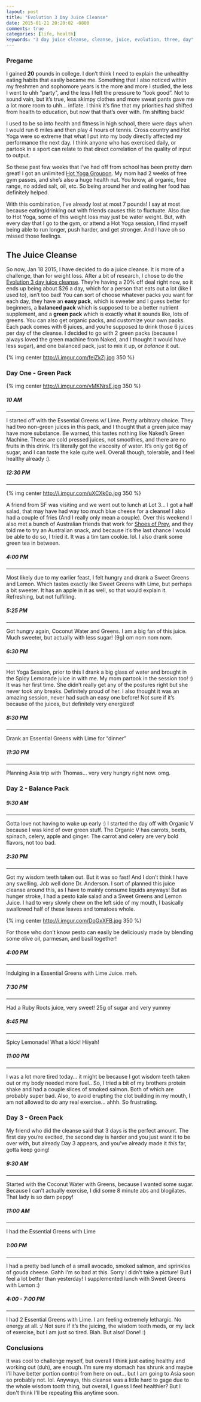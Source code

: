 ```yaml
---
layout: post
title: "Evolution 3 Day Juice Cleanse"
date: 2015-01-21 20:20:02 -0800
comments: true
categories: [life, health]
keywords: "3 day juice cleanse, cleanse, juice, evolution, three, day"
---
```


### Pregame 
I gained **20** pounds in college. I don’t think I need to explain the unhealthy eating habits that easily became me. Something that I also noticed within my freshmen and sophomore years is the more and more I studied, the less I went to uhh "party", and the less I felt the pressure to “look good”. Not to sound vain, but it’s true, less skimpy clothes and more sweat pants gave me a lot more room to uhh… inflate. I think it’s fine that my priorities had shifted from health to education, but now that that’s over with. I’m shifting back! 

I used to be so into health and fitness in high school, there were days when I would run 6 miles and then play 4 hours of tennis. Cross country and Hot Yoga were so extreme that what I put into my body directly affected my performance the next day. I think anyone who has exercised daily, or partook in a sport can relate to that direct correlation of the quality of input to output. 

So these past few weeks that I’ve had off from school has been pretty darn great! I got an unlimited [Hot Yoga Groupon](https://www.groupon.com/deals/bikram-yoga-bellevue-5). My mom had 2 weeks of free gym passes, and she’s also a huge health nut. You know, all organic, free range, no added salt, oil, etc. So being around her and eating her food has definitely helped. 

With this combination, I’ve already lost at most 7 pounds! I say at most because eating/drinking out with friends causes this to fluctuate. Also due to Hot Yoga, some of this weight loss may just be water weight. But, with every day that I go to the gym, or attend a Hot Yoga session, I find myself being able to run longer, push harder, and get stronger. And I have oh so missed those feelings. 

## The Juice Cleanse
So now, Jan 18 2015, I have decided to do a juice cleanse. It is more of a challenge, than for weight loss. After a bit of research, I chose to do the [Evolution 3 day juice cleanse](http://www.evolutionfresh.com/3DaysToGreen/). They’re having a 20% off deal right now, so it ends up being about $26 a day, which for a person that eats out a lot (like I used to), isn’t too bad! You can sort of choose whatever packs you want for each day, they have an **easy pack**, which is sweeter and I guess better for beginners, a **balanced pack** which is supposed to be a better nutrient supplement, and a **green pack** which is exactly what it sounds like, lots of greens.  You can also get organic packs, and customize your own packs. Each pack comes with 6 juices, and you’re supposed to drink those 6 juices per day of the cleanse. I decided to go with 2 green packs (because I always loved the green machine from Naked, and I thought it would have less sugar), and one balanced pack, just to mix it up, or *balance* it out. 

{% img center http://i.imgur.com/fejZkZj.jpg 350 %}

### Day One - Green Pack
{% img center http://i.imgur.com/vMKNrsE.jpg 350 %}

##### 10 AM
------
 I started off with the Essential Greens w/ Lime. Pretty arbitrary choice. They had two non-green juices in this pack, and I thought that a green juice may have more substance. Be warned, this tastes nothing like Naked’s Green Machine. These are cold pressed juices, not smoothies, and there are no fruits in this drink. It’s literally got the viscosity of water. It’s only got 6g of sugar, and I can taste the kale quite well. Overall though, tolerable, and I feel healthy already :). 

##### 12:30 PM
------
{% img center http://i.imgur.com/uXCXk0p.jpg 350 %}

A friend from SF was visiting and we went out to lunch at Lot 3… I got a half salad, that may have had way too much blue cheese for a cleanse! I also had a couple of fries (And I really only mean a couple). Over this weekend I also met a bunch of Australian friends that work for [Shoes of Prey](https://www.shoesofprey.com/), and they told me to try an Australian snack, and because it’s the last chance I would be able to do so, I tried it. It was a tim tam cookie. lol. I also drank some green tea in between. 
<!-- more -->

##### 4:00 PM 
------
Most likely due to my earlier feast, I felt hungry and drank a Sweet Greens and Lemon. Which tastes exactly like Sweet Greens with Lime, but perhaps a bit sweeter. It has an apple in it as well, so that would explain it. Refreshing, but not fulfilling. 

##### 5:25 PM 
------
Got hungry again, Coconut Water and Greens. I am a big fan of this juice. Much sweeter, but actually with less sugar! (9g) om nom nom nom. 

##### 6:30 PM
------
Hot Yoga Session, prior to this I drank a big glass of water and brought in the Spicy Lemonade juice in with me. My mom partook in the session too! :) It was her first time. She didn’t really get any of the postures right but she never took any breaks. Definitely proud of her. I also thought it was an amazing session, never had such an easy one before! Not sure if it’s because of the juices, but definitely very energized!

##### 8:30 PM
------
Drank an Essential Greens with Lime for “dinner”

##### 11:30 PM
------
Planning Asia trip with Thomas… very very hungry right now. omg. 


### Day 2 - Balance Pack

##### 9:30 AM
------
Gotta love not having to wake up early :) I started the day off with Organic V because I was kind of over green stuff. The Organic V has carrots, beets, spinach, celery, apple and ginger. The carrot and celery are very bold flavors, not too bad. 

##### 2:30 PM
------
Got my wisdom teeth taken out. But it was so fast! And I don’t think I have any swelling. Job well done Dr. Anderson. I sort of planned this juice cleanse around this, as I have to mainly consume liquids anyways! But as hunger stroke, I had a pesto kale salad and a Sweet Greens and Lemon Juice. I had to very slowly chew on the left side of my mouth, I basically swallowed half of these leaves and tomatoes whole.

{% img center http://i.imgur.com/DoGxXFB.jpg 350 %}

For those who don’t know pesto can easily be deliciously made by blending some olive oil, parmesan, and basil together!

##### 4:00 PM
------
Indulging in a Essential Greens with Lime Juice. meh. 


##### 7:30 PM
------
Had a Ruby Roots juice, very sweet! 25g of sugar and very yummy

##### 8:45 PM 
------
Spicy Lemonade! What a kick! Hiiyah! 

##### 11:00 PM
------
I was a lot more tired today… it might be because I got wisdom teeth taken out or my body needed more fuel.. So, I tried a bit of my brothers protein shake and had  a couple slices of smoked salmon. Both of which are probably super bad. Also, to avoid erupting the clot building in my mouth, I am not allowed to do any real exercise… ahhh. So frustrating. 

### Day 3 - Green Pack

My friend who did the cleanse said that 3 days is the perfect amount. The first day you’re excited, the second day is harder and you just want it to be over with, but already Day 3 appears, and you’ve already made it *this* far, gotta keep going! 

##### 9:30 AM
------
Started with the Coconut Water with Greens, because I wanted some sugar. Because I can’t actually exercise, I did some 8 minute abs and blogilates. That lady is so darn peppy!


##### 11:00 AM 
------
I had the Essential Greens with Lime

##### 1:00 PM
------
I had a pretty bad lunch of a small avocado, smoked salmon, and sprinkles of gouda cheese. Gahh I’m so bad at this. Sorry I didn’t take a picture! But I feel a lot better than yesterday! I supplemented lunch with Sweet Greens with Lemon :) 

##### 4:00 - 7:00 PM 
------
I had 2 Essential Greens with Lime. I am feeling extremely lethargic. No energy at all. :/ Not sure if it’s the juicing, the wisdom teeth meds, or my lack of exercise, but I am just so tired. Blah. But also! Done! :) 

### Conclusions
It was cool to challenge myself, but overall I think just eating healthy and working out (duh), are enough. I’m sure my stomach has shrunk and maybe I’ll have better portion control from here on out… but I am going to Asia soon so probably not. lol. Anyways, this cleanse was a little hard to gage due to the whole wisdom tooth thing, but overall, I guess I feel healthier? But I don't think I'll be repeating this anytime soon. 